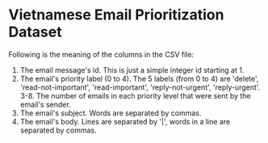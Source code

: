 # Vietnamese Email Prioritization Dataset
Following is the meaning of the columns in the CSV file:
1. The email message's id. This is just a simple integer id starting at 1.
2. The email's priority label (0 to 4). The 5 labels (from 0 to 4) are 'delete', 'read-not-important', 'read-important', 'reply-not-urgent', 'reply-urgent'.
3-8. The number of emails in each priority level that were sent by the email's sender.
9. The email's subject. Words are separated by commas.
10. The email's body. Lines are separated by '|', words in a line are separated by commas.
